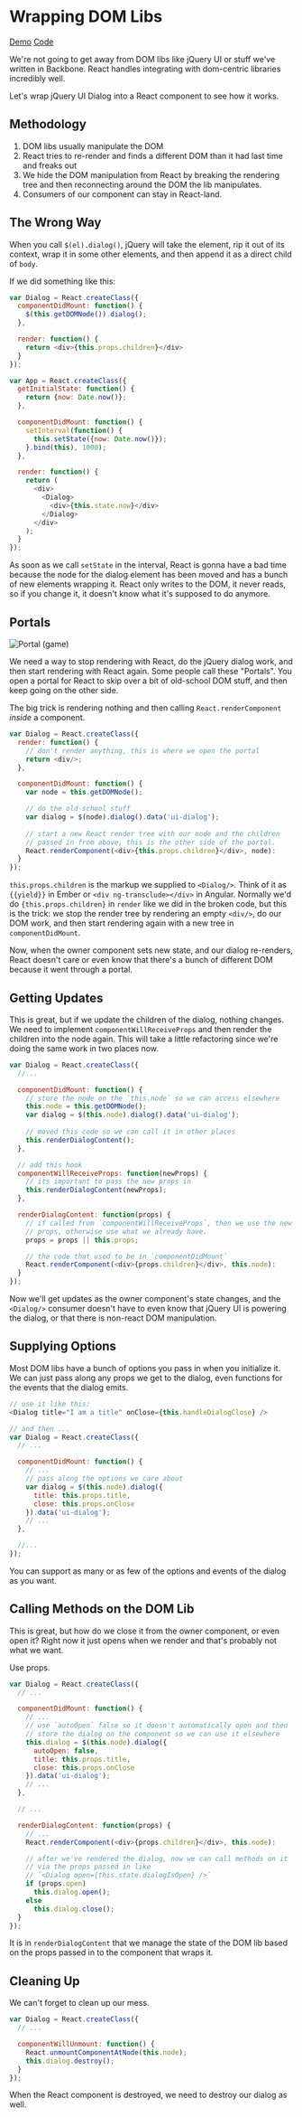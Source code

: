 Wrapping DOM Libs
=================

[Demo](http://ryanflorence.github.io/react-training/code/Dialog/)
[Code](../code/Dialog/)

We're not going to get away from DOM libs like jQuery UI or stuff we've
written in Backbone. React handles integrating with dom-centric libraries
incredibly well.

Let's wrap jQuery UI Dialog into a React component to see how it works.

Methodology
-----------

1. DOM libs usually manipulate the DOM
2. React tries to re-render and finds a different DOM than it had last
   time and freaks out
3. We hide the DOM manipulation from React by breaking the rendering tree and then reconnecting around the DOM the lib manipulates.
4. Consumers of our component can stay in React-land.

The Wrong Way
-------------

When you call
`$(el).dialog()`, jQuery will take the element, rip it out of its
context, wrap it in some other elements, and then append it as a direct
child of `body`.

If we did something like this:

```js
var Dialog = React.createClass({
  componentDidMount: function() {
    $(this.getDOMNode()).dialog();
  },

  render: function() {
    return <div>{this.props.children}</div>
  }
});

var App = React.createClass({
  getInitialState: function() {
    return {now: Date.now()};
  },

  componentDidMount: function() {
    setInterval(function() {
      this.setState({now: Date.now()});
    }.bind(this), 1000);
  },

  render: function() {
    return (
      <div>
        <Dialog>
          <div>{this.state.now}</div>
        </Dialog>
      </div>
    );
  }
});
```

As soon as we call `setState` in the interval, React is gonna have a bad
time because the node for the dialog element has been moved and has a bunch
of new elements wrapping it. React only writes to the DOM, it never reads,
so if you change it, it doesn't know what it's supposed to do anymore.

Portals
-------

![Portal (game)](http://static.giantbomb.com/uploads/original/0/7113/217074-portals.jpg)

We need a way to stop rendering with React, do the jQuery dialog work,
and then start rendering with React again. Some people call these
"Portals".  You open a portal for React to skip over a bit of old-school
DOM stuff, and then keep going on the other side.

The big trick is rendering nothing and then calling
`React.renderComponent` _inside_ a component.

```js
var Dialog = React.createClass({
  render: function() {
    // don't render anything, this is where we open the portal
    return <div/>;
  },

  componentDidMount: function() {
    var node = this.getDOMNode();

    // do the old-school stuff
    var dialog = $(node).dialog().data('ui-dialog');
  
    // start a new React render tree with our node and the children
    // passed in from above, this is the other side of the portal.
    React.renderComponent(<div>{this.props.children}</div>, node):
  }
});
```

`this.props.children` is the markup we supplied to `<Dialog/>`. Think of
it as `{{yield}}` in Ember or `<div ng-transclude></div>` in Angular.
Normally we'd do `{this.props.children}` in `render` like we did in the broken
code, but this is the
trick: we stop the render tree by rendering an empty `<div/>`, do our
DOM work, and then start rendering again with a new tree in
`componentDidMount`.

Now, when the owner component sets new state, and our dialog re-renders,
React doesn't care or even know that there's a bunch of different DOM
because it went through a portal.

Getting Updates
---------------

This is great, but if we update the children of the dialog, nothing
changes. We need to implement `componentWillReceiveProps` and then
render the children into the node again. This will take a little
refactoring since we're doing the same work in two places now.

```js
var Dialog = React.createClass({
  //...

  componentDidMount: function() {
    // store the node on the `this.node` so we can access elsewhere
    this.node = this.getDOMNode();
    var dialog = $(this.node).dialog().data('ui-dialog');
  
    // moved this code so we can call it in other places
    this.renderDialogContent();
  },

  // add this hook
  componentWillReceiveProps: function(newProps) {
    // its important to pass the new props in
    this.renderDialogContent(newProps);
  },

  renderDialogContent: function(props) {
    // if called from `componentWillReceiveProps`, then we use the new
    // props, otherwise use what we already have.
    props = props || this.props;

    // the code that used to be in `componentDidMount`
    React.renderComponent(<div>{props.children}</div>, this.node):
  }
});
```

Now we'll get updates as the owner component's state changes, and the
`<Dialog/>` consumer doesn't have to even know that jQuery UI is
powering the dialog, or that there is non-react DOM manipulation.

Supplying Options
-----------------

Most DOM libs have a bunch of options you pass in when you initialize
it. We can just pass along any props we get to the dialog, even
functions for the events that the dialog emits.

```js
// use it like this:
<Dialog title="I am a title" onClose={this.handleDialogClose} />

// and then ...
var Dialog = React.createClass({
  // ...

  componentDidMount: function() {
    // ...
    // pass along the options we care about
    var dialog = $(this.node).dialog({
      title: this.props.title,
      close: this.props.onClose
    }).data('ui-dialog');
    // ...
  },

  //...
});
```
You can support as many or as few of the options and events of the
dialog as you want.

Calling Methods on the DOM Lib
------------------------------

This is great, but how do we close it from the owner component, or even
open it? Right now it just opens when we render and that's probably not
what we want.

Use props.

```js
var Dialog = React.createClass({
  // ...

  componentDidMount: function() {
    // ...
    // use `autoOpen` false so it doesn't automatically open and then
    // store the dialog on the component so we can use it elsewhere
    this.dialog = $(this.node).dialog({
      autoOpen: false,
      title: this.props.title,
      close: this.props.onClose
    }).data('ui-dialog');
    // ...
  },

  // ...

  renderDialogContent: function(props) {
    // ...
    React.renderComponent(<div>{props.children}</div>, this.node):

    // after we've rendered the dialog, now we can call methods on it
    // via the props passed in like
    // `<Dialog open={this.state.dialogIsOpen} />`
    if (props.open)
      this.dialog.open();
    else
      this.dialog.close();
  }
});
```

It is in `renderDialogContent` that we manage the state of the DOM lib
based on the props passed in to the component that wraps it.

Cleaning Up
-----------

We can't forget to clean up our mess.

```js
var Dialog = React.createClass({
  // ...

  componentWillUnmount: function() {
    React.unmountComponentAtNode(this.node);
    this.dialog.destroy();
  }
});
```

When the React component is destroyed, we need to destroy our dialog as
well.

